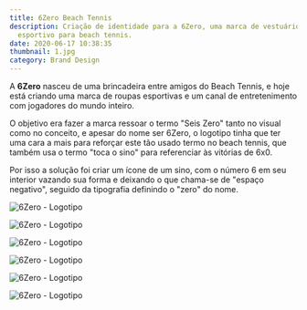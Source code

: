 ```yaml
---
title: 6Zero Beach Tennis
description: Criação de identidade para a 6Zero, uma marca de vestuário
  esportivo para beach tennis.
date: 2020-06-17 10:38:35
thumbnail: 1.jpg
category: Brand Design
---
```

A **6Zero** nasceu de uma brincadeira entre amigos do Beach Tennis, e hoje está criando uma marca de roupas esportivas e um canal de entretenimento com jogadores do mundo inteiro.

O objetivo era fazer a marca ressoar o termo "Seis Zero" tanto no visual como no conceito, e apesar do nome ser 6Zero, o logotipo tinha que ter uma cara a mais para reforçar este tão usado termo no beach tennis, que também usa o termo "toca o sino" para referenciar às vitórias de 6x0.

Por isso a solução foi criar um ícone de um sino, com o número 6 em seu interior vazando sua forma e deixando o que chama-se de "espaço negativo", seguido da tipografia definindo o "zero" do nome.

![6Zero - Logotipo](/assets/img/1.jpg "6Zero - Logotipo")

![6Zero - Logotipo](/assets/img/2.jpg "6Zero - Logotipo")

![6Zero - Logotipo](/assets/img/3.jpg "6Zero - Logotipo")

![6Zero - Logotipo](/assets/img/seiszero-box.jpg "6Zero - Logotipo")

![6Zero - Logotipo](/assets/img/iphone-mobile-website.jpg "6Zero - Logotipo")

![6Zero - Logotipo](/assets/img/tela-imac.jpg "6Zero - Logotipo")